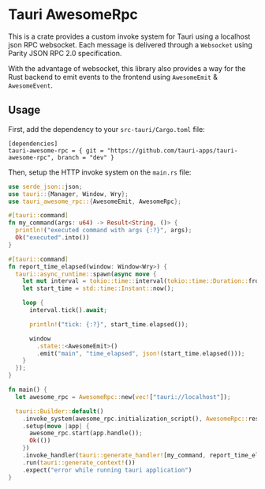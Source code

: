 # Tauri AwesomeRpc

This is a crate provides a custom invoke system for Tauri using a localhost json RPC websocket.
Each message is delivered through a `Websocket` using Parity JSON RPC 2.0 specification.

With the advantage of websocket, this library also provides a way for the Rust backend to emit events to the frontend using `AwesomeEmit` & `AwesomeEvent`.

## Usage

First, add the dependency to your `src-tauri/Cargo.toml` file:

```
[dependencies]
tauri-awesome-rpc = { git = "https://github.com/tauri-apps/tauri-awesome-rpc", branch = "dev" }
```

Then, setup the HTTP invoke system on the `main.rs` file:

```rust
use serde_json::json;
use tauri::{Manager, Window, Wry};
use tauri_awesome_rpc::{AwesomeEmit, AwesomeRpc};

#[tauri::command]
fn my_command(args: u64) -> Result<String, ()> {
  println!("executed command with args {:?}", args);
  Ok("executed".into())
}

#[tauri::command]
fn report_time_elapsed(window: Window<Wry>) {
  tauri::async_runtime::spawn(async move {
    let mut interval = tokio::time::interval(tokio::time::Duration::from_millis(250));
    let start_time = std::time::Instant::now();

    loop {
      interval.tick().await;

      println!("tick: {:?}", start_time.elapsed());

      window
        .state::<AwesomeEmit>()
        .emit("main", "time_elapsed", json!(start_time.elapsed()));
    }
  });
}

fn main() {
  let awesome_rpc = AwesomeRpc::new(vec!["tauri://localhost"]);

  tauri::Builder::default()
    .invoke_system(awesome_rpc.initialization_script(), AwesomeRpc::responder())
    .setup(move |app| {
      awesome_rpc.start(app.handle());
      Ok(())
    })
    .invoke_handler(tauri::generate_handler![my_command, report_time_elapsed])
    .run(tauri::generate_context!())
    .expect("error while running tauri application")
}
```
